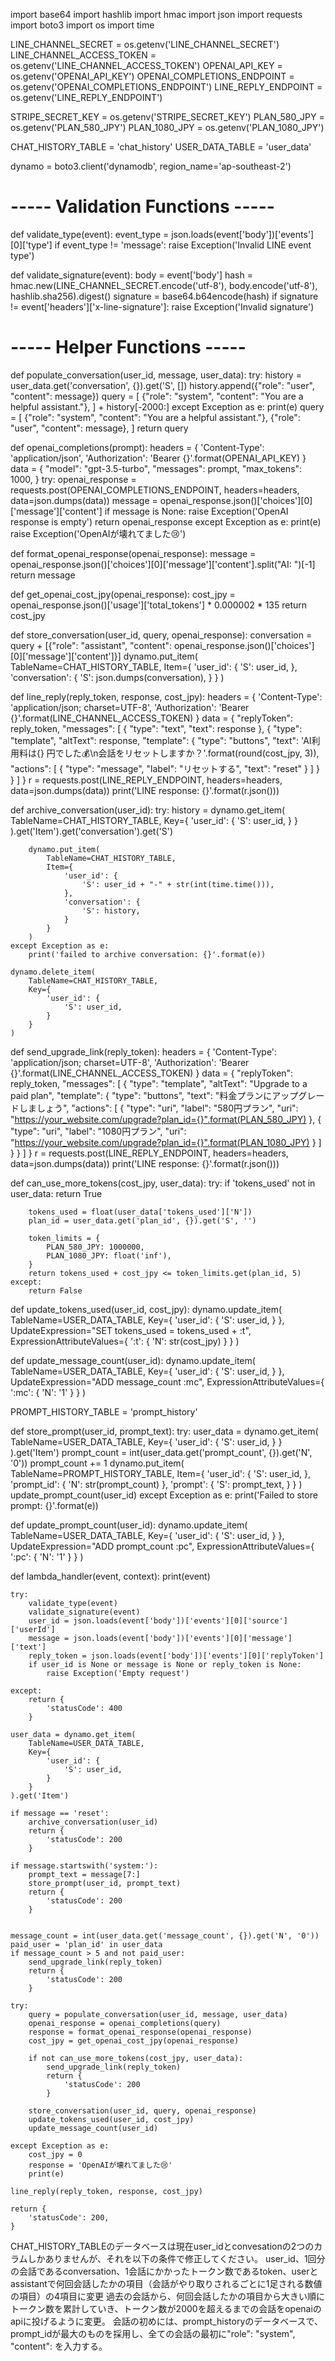 import base64
import hashlib
import hmac
import json
import requests
import boto3
import os
import time

LINE_CHANNEL_SECRET = os.getenv('LINE_CHANNEL_SECRET')
LINE_CHANNEL_ACCESS_TOKEN = os.getenv('LINE_CHANNEL_ACCESS_TOKEN')
OPENAI_API_KEY = os.getenv('OPENAI_API_KEY')
OPENAI_COMPLETIONS_ENDPOINT = os.getenv('OPENAI_COMPLETIONS_ENDPOINT')
LINE_REPLY_ENDPOINT = os.getenv('LINE_REPLY_ENDPOINT')

STRIPE_SECRET_KEY = os.getenv('STRIPE_SECRET_KEY')
PLAN_580_JPY = os.getenv('PLAN_580_JPY')
PLAN_1080_JPY = os.getenv('PLAN_1080_JPY')

CHAT_HISTORY_TABLE = 'chat_history'
USER_DATA_TABLE = 'user_data'

dynamo = boto3.client('dynamodb', region_name='ap-southeast-2')

# ----- Validation Functions -----

def validate_type(event):
    event_type = json.loads(event['body'])['events'][0]['type']
    if event_type != 'message':
        raise Exception('Invalid LINE event type')

def validate_signature(event):
    body = event['body']
    hash = hmac.new(LINE_CHANNEL_SECRET.encode('utf-8'),
                    body.encode('utf-8'), hashlib.sha256).digest()
    signature = base64.b64encode(hash)
    if signature != event['headers']['x-line-signature']:
        raise Exception('Invalid signature')

# ----- Helper Functions -----

def populate_conversation(user_id, message, user_data):
    try:
        history = user_data.get('conversation', {}).get('S', [])
        history.append({"role": "user", "content": message})
        query = [
            {"role": "system", "content": "You are a helpful assistant."},
        ] + history[-2000:]
    except Exception as e:
        print(e)
        query = [
            {"role": "system", "content": "You are a helpful assistant."},
            {"role": "user", "content": message},
        ]
    return query



def openai_completions(prompt):
    headers = {
        'Content-Type': 'application/json',
        'Authorization': 'Bearer {}'.format(OPENAI_API_KEY)
    }
    data = {
        "model": "gpt-3.5-turbo",
        "messages": prompt,
        "max_tokens": 1000,
    }
    try:
        openai_response = requests.post(OPENAI_COMPLETIONS_ENDPOINT, headers=headers, data=json.dumps(data))
        message = openai_response.json()['choices'][0]['message']['content']
        if message is None:
            raise Exception('OpenAI response is empty')
        return openai_response
    except Exception as e:
        print(e)
        raise Exception('OpenAIが壊れてました😢')


def format_openai_response(openai_response):
    message = openai_response.json()['choices'][0]['message']['content'].split("AI: ")[-1]
    return message

def get_openai_cost_jpy(openai_response):
    cost_jpy = openai_response.json()['usage']['total_tokens'] * 0.000002 * 135
    return cost_jpy

def store_conversation(user_id, query, openai_response):
    conversation = query + [{"role": "assistant", "content": openai_response.json()['choices'][0]['message']['content']}]
    dynamo.put_item(
        TableName=CHAT_HISTORY_TABLE,
        Item={
            'user_id': {
                'S': user_id,
            },
            'conversation': {
                'S': json.dumps(conversation),
            }
        }
    )


def line_reply(reply_token, response, cost_jpy):
    headers = {
        'Content-Type': 'application/json; charset=UTF-8',
        'Authorization': 'Bearer {}'.format(LINE_CHANNEL_ACCESS_TOKEN)
    }
    data = {
        "replyToken": reply_token,
        "messages": [
            {
                "type": "text",
                "text": response
            },
            {
                "type": "template",
                "altText": response,
                "template": {
                    "type": "buttons",
                    "text": 'AI利用料は{} 円でした💰\n会話をリセットしますか？'.format(round(cost_jpy, 3)),
                    "actions": [
                        {
                            "type": "message",
                            "label": "リセットする",
                            "text": "reset"
                        }
                    ]
                }
            }
        ]
    }
    r = requests.post(LINE_REPLY_ENDPOINT, headers=headers, data=json.dumps(data))
    print('LINE response: {}'.format(r.json()))


def archive_conversation(user_id):
    try:
        history = dynamo.get_item(
            TableName=CHAT_HISTORY_TABLE,
            Key={
                'user_id': {
                    'S': user_id,
                }
            }
        ).get('Item').get('conversation').get('S')

        dynamo.put_item(
            TableName=CHAT_HISTORY_TABLE,
            Item={
                'user_id': {
                    'S': user_id + "-" + str(int(time.time())),
                },
                'conversation': {
                    'S': history,
                }
            }
        )
    except Exception as e:
        print('failed to archive conversation: {}'.format(e))

    dynamo.delete_item(
        TableName=CHAT_HISTORY_TABLE,
        Key={
            'user_id': {
                'S': user_id,
            }
        }
    )


def send_upgrade_link(reply_token):
    headers = {
        'Content-Type': 'application/json; charset=UTF-8',
        'Authorization': 'Bearer {}'.format(LINE_CHANNEL_ACCESS_TOKEN)
    }
    data = {
        "replyToken": reply_token,
        "messages": [
            {
                "type": "template",
                "altText": "Upgrade to a paid plan",
                "template": {
                    "type": "buttons",
                    "text": "料金プランにアップグレードしましょう",
                    "actions": [
                        {
                            "type": "uri",
                            "label": "580円プラン",
                            "uri": "https://your_website.com/upgrade?plan_id={}".format(PLAN_580_JPY)
                        },
                        {
                            "type": "uri",
                            "label": "1080円プラン",
                            "uri": "https://your_website.com/upgrade?plan_id={}".format(PLAN_1080_JPY)
                        }
                    ]
                }
            }
        ]
    }
    r = requests.post(LINE_REPLY_ENDPOINT, headers=headers, data=json.dumps(data))
    print('LINE response: {}'.format(r.json()))




def can_use_more_tokens(cost_jpy, user_data):
    try:
        if 'tokens_used' not in user_data:
            return True

        tokens_used = float(user_data['tokens_used']['N'])
        plan_id = user_data.get('plan_id', {}).get('S', '')

        token_limits = {
            PLAN_580_JPY: 1000000,
            PLAN_1080_JPY: float('inf'),
        }
        return tokens_used + cost_jpy <= token_limits.get(plan_id, 5)
    except:
        return False



def update_tokens_used(user_id, cost_jpy):
    dynamo.update_item(
        TableName=USER_DATA_TABLE,
        Key={
            'user_id': {
                'S': user_id,
            }
        },
        UpdateExpression="SET tokens_used = tokens_used + :t",
        ExpressionAttributeValues={
            ':t': {
                'N': str(cost_jpy)
            }
        }
    )


def update_message_count(user_id):
    dynamo.update_item(
        TableName=USER_DATA_TABLE,
        Key={
            'user_id': {
                'S': user_id,
            }
        },
        UpdateExpression="ADD message_count :mc",
        ExpressionAttributeValues={
            ':mc': {
                'N': '1'
            }
        }
    )


PROMPT_HISTORY_TABLE = 'prompt_history'

def store_prompt(user_id, prompt_text):
    try:
        user_data = dynamo.get_item(
            TableName=USER_DATA_TABLE,
            Key={
                'user_id': {
                    'S': user_id,
                }
            }
        ).get('Item')
        prompt_count = int(user_data.get('prompt_count', {}).get('N', '0'))
        prompt_count += 1
        dynamo.put_item(
            TableName=PROMPT_HISTORY_TABLE,
            Item={
                'user_id': {
                    'S': user_id,
                },
                'prompt_id': {
                    'N': str(prompt_count)
                },
                'prompt': {
                    'S': prompt_text,
                }
            }
        )
        update_prompt_count(user_id)
    except Exception as e:
        print('Failed to store prompt: {}'.format(e))

def update_prompt_count(user_id):
    dynamo.update_item(
        TableName=USER_DATA_TABLE,
        Key={
            'user_id': {
                'S': user_id,
            }
        },
        UpdateExpression="ADD prompt_count :pc",
        ExpressionAttributeValues={
            ':pc': {
                'N': '1'
            }
        }
    )


def lambda_handler(event, context):
    print(event)

    try:
        validate_type(event)
        validate_signature(event)
        user_id = json.loads(event['body'])['events'][0]['source']['userId']
        message = json.loads(event['body'])['events'][0]['message']['text']
        reply_token = json.loads(event['body'])['events'][0]['replyToken']
        if user_id is None or message is None or reply_token is None:
            raise Exception('Empty request')

    except:
        return {
            'statusCode': 400
        }

    user_data = dynamo.get_item(
        TableName=USER_DATA_TABLE,
        Key={
            'user_id': {
                'S': user_id,
            }
        }
    ).get('Item')

    if message == 'reset':
        archive_conversation(user_id)
        return {
            'statusCode': 200
        }
    
    if message.startswith('system:'):
        prompt_text = message[7:]
        store_prompt(user_id, prompt_text)
        return {
            'statusCode': 200
        }


    message_count = int(user_data.get('message_count', {}).get('N', '0'))
    paid_user = 'plan_id' in user_data
    if message_count > 5 and not paid_user:
        send_upgrade_link(reply_token)
        return {
            'statusCode': 200
        }

    try:
        query = populate_conversation(user_id, message, user_data)
        openai_response = openai_completions(query)
        response = format_openai_response(openai_response)
        cost_jpy = get_openai_cost_jpy(openai_response)

        if not can_use_more_tokens(cost_jpy, user_data):
            send_upgrade_link(reply_token)
            return {
                'statusCode': 200
            }

        store_conversation(user_id, query, openai_response)
        update_tokens_used(user_id, cost_jpy)
        update_message_count(user_id)

    except Exception as e:
        cost_jpy = 0
        response = 'OpenAIが壊れてました😢'
        print(e)

    line_reply(reply_token, response, cost_jpy)

    return {
        'statusCode': 200,
    }

CHAT_HISTORY_TABLEのデータベースは現在user_idとconvesationの2つのカラムしかありませんが、それを以下の条件で修正してください。
user_id、1回分の会話であるconversation、1会話にかかったトークン数であるtoken、userとassistantで何回会話したかの項目（会話がやり取りされるごとに1足される数値の項目）の4項目に変更
過去の会話から、何回会話したかの項目から大きい順にトークン数を累計していき、トークン数が2000を超えるまでの会話をopenaiのapiに投げるように変更。
会話の初めには、prompt_historyのデータベースで、prompt_idが最大のものを採用し、全ての会話の最初に"role": "system", "content": を入力する。

